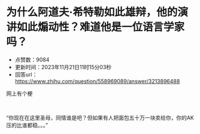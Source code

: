 # 为什么阿道夫·希特勒如此雄辩，他的演讲如此煽动性？难道他是一位语言学家吗？
- 点赞数：9084
- 更新时间：2023年11月21日11时15分03秒
- 回答url：https://www.zhihu.com/question/558969089/answer/3213896488
<body>
 <p data-pid="Lrl3sqdm">网上有个梗</p>
 <p class="ztext-empty-paragraph"><br></p>
 <p data-pid="0gvRWAxQ">“你现在在这里圣母，同情谁是吧？但如果有人把面包五十万一块卖给你，你的AK压的比谁都稳。。。”</p>
</body>